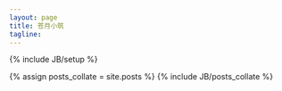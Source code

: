 ```yaml
---
layout: page
title: 苍月小筑
tagline: 
---
```

{% include JB/setup %}

{% assign posts_collate = site.posts %}
{% include JB/posts_collate %}



